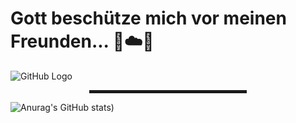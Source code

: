 # Gott beschütze mich vor meinen Freunden... 🙏☁️🚀

![GitHub Logo](https://github.com/md5-loki/media_/blob/main/bannerName.png)

<div align="center">
  <hr width="50%" style="height: 5px;">
</div>

![Anurag's GitHub stats](https://github-readme-stats.vercel.app/api?username=md5-loki?theme=radical))

<!---
md5-loki/md5-loki is a ✨ special ✨ repository because its `README.md` (this file) appears on your GitHub profile.
You can click the Preview link to take a look at your changes.
--->
